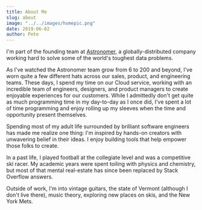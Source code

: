 ```yaml
---
title: About Me
slug: about
image: "../../images/homepic.png"
date: 2019-06-02
author: Pete
---
```

I'm part of the founding team at [Astronomer](https://astronomer.io), a globally-distributed company working hard to solve some of the world's toughest data problems.

As I've watched the Astronomer team grow from 6 to 200 and beyond, I've worn quite a few different hats across our sales, product, and engineering teams. These days, I spend my time on our Cloud service, working with an incredible team of engineers, designers, and product managers to create enjoyable experiences for our customers. While I admittedly don't get quite as much programming time in my day-to-day as I once did, I've spent a lot of time programming and enjoy rolling up my sleeves when the time and opportunity present themselves.

Spending most of my adult life surrounded by brilliant software engineers has made me realize one thing: I'm inspired by hands-on creators with unwavering belief in their ideas. I enjoy building tools that help empower those folks to create.

In a past life, I played football at the collegiate level and was a competitive ski racer. My academic years were spent toiling with physics and chemistry, but most of that mental real-estate has since been replaced by Stack Overflow answers.

Outside of work, I'm into vintage guitars, the state of Vermont (although I don't live there), music theory, exploring new places on skis, and the New York Mets.

